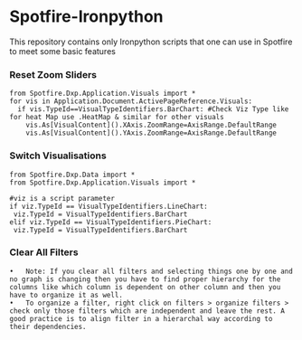 # Spotfire-Ironpython
This repository contains only Ironpython scripts that one can use in Spotfire to meet some basic features  


### Reset Zoom Sliders
```
from Spotfire.Dxp.Application.Visuals import *
for vis in Application.Document.ActivePageReference.Visuals: 
  if vis.TypeId==VisualTypeIdentifiers.BarChart: #Check Viz Type like for heat Map use .HeatMap & similar for other visuals
    vis.As[VisualContent]().XAxis.ZoomRange=AxisRange.DefaultRange
    vis.As[VisualContent]().YAxis.ZoomRange=AxisRange.DefaultRange
```
### Switch Visualisations
```
from Spotfire.Dxp.Data import * 
from Spotfire.Dxp.Application.Visuals import *

#viz is a script parameter
if viz.TypeId == VisualTypeIdentifiers.LineChart:
 viz.TypeId = VisualTypeIdentifiers.BarChart 
elif viz.TypeId == VisualTypeIdentifiers.PieChart:
 viz.TypeId = VisualTypeIdentifiers.BarChart
```
### Clear All Filters
```
•	Note: If you clear all filters and selecting things one by one and no graph is changing then you have to find proper hierarchy for the columns like which column is dependent on other column and then you have to organize it as well.
•	To organize a filter, right click on filters > organize filters > check only those filters which are independent and leave the rest. A good practice is to align filter in a hierarchal way according to their dependencies.
```
